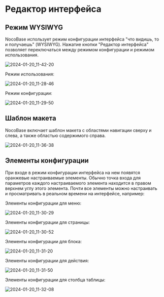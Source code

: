 # Редактор интерфейса

## Режим WYSIWYG

NocoBase использует режим конфигурации интерфейса "что видишь, то и получаешь" (WYSIWYG). Нажатие кнопки "Редактор интерфейса" позволяет переключаться между режимом конфигурации и режимом использования.

![2024-01-20_11-42-20](https://static-docs.nocobase.com/2024-01-20_11-42-20.jpg)

Режим использования:

![2024-01-20_11-28-46](https://static-docs.nocobase.com/2024-01-20_11-28-46.jpg)

Режим конфигурации:

![2024-01-20_11-29-50](https://static-docs.nocobase.com/2024-01-20_11-29-50.jpg)

## Шаблон макета

NocoBase включает шаблон макета с областями навигации сверху и слева, а также областью содержимого справа.

![2024-01-20_11-36-38](https://static-docs.nocobase.com/2024-01-20_11-36-38.jpg)

## Элементы конфигурации

При входе в режим конфигурации интерфейса на нем появятся оранжевые настраиваемые элементы. Обычно точка входа для параметров каждого настраиваемого элемента находится в правом верхнем углу этого элемента. Почти все элементы можно настраивать и просматривать в реальном времени на интерфейсе, например:

Элементы конфигурации для меню:

![2024-01-20_11-30-29](https://static-docs.nocobase.com/2024-01-20_11-30-29.jpg)

Элементы конфигурации для страницы:

![2024-01-20_11-30-52](https://static-docs.nocobase.com/2024-01-20_11-30-52.jpg)

Элементы конфигурации для блока:

![2024-01-20_11-31-20](https://static-docs.nocobase.com/2024-01-20_11-31-20.jpg)

Элементы конфигурации для действия:

![2024-01-20_11-31-50](https://static-docs.nocobase.com/2024-01-20_11-31-50.jpg)

Элементы конфигурации для столбца таблицы:

![2024-01-20_11-32-08](https://static-docs.nocobase.com/2024-01-20_11-32-08.jpg)
